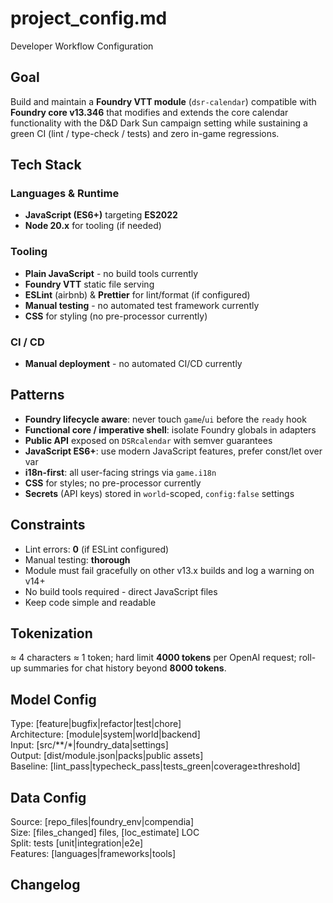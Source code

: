 # project_config.md
Developer Workflow Configuration

<!-- STATIC:GOAL:START -->
## Goal  
Build and maintain a **Foundry VTT module** (`dsr-calendar`) compatible with **Foundry core v13.346** that modifies and extends the core calendar functionality with the D&D Dark Sun campaign setting while sustaining a green CI (lint / type-check / tests) and zero in-game regressions.
<!-- STATIC:GOAL:END -->

<!-- STATIC:TECH_STACK:START -->
## Tech Stack
### Languages & Runtime
- **JavaScript (ES6+)** targeting **ES2022**
- **Node 20.x** for tooling (if needed)
### Tooling
- **Plain JavaScript** - no build tools currently
- **Foundry VTT** static file serving
- **ESLint** (airbnb) & **Prettier** for lint/format (if configured)
- **Manual testing** - no automated test framework currently
- **CSS** for styling (no pre-processor currently)
### CI / CD
- **Manual deployment** - no automated CI/CD currently
<!-- STATIC:TECH_STACK:END -->

<!-- STATIC:PATTERNS:START -->
## Patterns
- **Foundry lifecycle aware**: never touch `game`/`ui` before the `ready` hook
- **Functional core / imperative shell**: isolate Foundry globals in adapters
- **Public API** exposed on `DSRcalendar` with semver guarantees
- **JavaScript ES6+**: use modern JavaScript features, prefer const/let over var
- **i18n-first**: all user-facing strings via `game.i18n`
- **CSS** for styles; no pre-processor currently
- **Secrets** (API keys) stored in `world`-scoped, `config:false` settings
<!-- STATIC:PATTERNS:END -->

<!-- STATIC:CONSTRAINTS:START -->
## Constraints
- Lint errors: **0** (if ESLint configured)
- Manual testing: **thorough**
- Module must fail gracefully on other v13.x builds and log a warning on v14+
- No build tools required - direct JavaScript files
- Keep code simple and readable
<!-- STATIC:CONSTRAINTS:END -->

<!-- STATIC:TOKENIZATION:START -->
## Tokenization
≈ 4 characters ≈ 1 token; hard limit **4000 tokens** per OpenAI request; roll-up summaries for chat history beyond **8000 tokens**.
<!-- STATIC:TOKENIZATION:END -->

<!-- STATIC:MODEL_CONFIG:START -->
## Model Config
Type: [feature|bugfix|refactor|test|chore]  
Architecture: [module|system|world|backend]  
Input: [src/**/*|foundry_data|settings]  
Output: [dist/module.json|packs|public assets]  
Baseline: [lint_pass|typecheck_pass|tests_green|coverage≥threshold]
<!-- STATIC:MODEL_CONFIG:END -->

<!-- STATIC:DATA_CONFIG:START -->
## Data Config  
Source: [repo_files|foundry_env|compendia]  
Size: [files_changed] files, [loc_estimate] LOC  
Split: tests [unit|integration|e2e]  
Features: [languages|frameworks|tools]
<!-- STATIC:DATA_CONFIG:END -->

<!-- DYNAMIC:CHANGELOG:START -->
## Changelog
<!-- AI populates project changes -->
<!-- DYNAMIC:CHANGELOG:END -->
